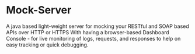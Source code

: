 # Mock-Server
A java based light-weight server for mocking your RESTful and SOAP based APIs over HTTP or HTTPS With having a browser-based Dashboard Console - for live monitoring of logs, requests, and responses to help on easy tracking or quick debugging. 

